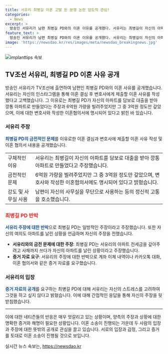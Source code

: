 ```yaml
---
title: 서유리 최병길 이혼 고발 돈 분쟁 논란 압도적 관심!
categories:
  - News
excerpt: >
  방송인 서유리가 남편 최병길 PD와의 이혼 이유를 공개했다. 서유리는 최병길이 자신의 아파트를 담보로 대출을 받아 깡통 아파트로 만들고, 대출금 상환 문제 등을 밝혔다. 또한 최병길이 5년간 6억원 가량을 빌려갔지만 대부분 갚지 않았다고 주장했고, 이에 대한 반박도 이어졌다. 서유리는 주장을 입증하기 위해 증거 자료를 공개하겠다는 의사를 밝혔으나 도의와 스트레스를 이유로 공개를 꺼렸다.
feature_text: >
  방송인 서유리가 남편 최병길 PD와의 이혼 이유를 공개했다. 서유리는 최병길이 자신의 아파트를 담보로 대출을 받아 깡통 아파트로 만들고, 대출금 상환 문제 등을 밝혔다. 또한 최병길이 5년간 6억원 가량을 빌려갔지만 대부분 갚지 않았다고 주장했고, 이에 대한 반박도 이어졌다. 서유리는 주장을 입증하기 위해 증거 자료를 공개하겠다는 의사를 밝혔으나 도의와 스트레스를 이유로 공개를 꺼렸다.
image: 'https://newsdao.kr/res/images/meta/newsdao_breakingnews.jpg'
---
```


<p><img src="https://newsdao.kr/res/images/meta/newsdao_breakingnews.jpg" alt="implanttips 속보" /></p>

<h2 data-ke-size="size26">TV조선 서유리, 최병길 PD 이혼 사유 공개</h2>

<p data-ke-size="size16">방송인 서유리가 TV조선에 출연하여 남편인 최병길 PD와의 이혼 사유를 공개했습니다. 서유리는 자신의 인스타그램을 통해 이혼 결심 후 변호사에게 제출할 이혼 사유를 작성했다고 고백했습니다. 그 이유로는 최병길 PD가 자신의 아파트를 담보로 대출을 받아 깡통 아파트로 만들었다는 주장과 6억원 가량을 빌려주었지만 그 중 3억원 정도만 갚았으며, 이에 대한 변호사와 작성한 이혼협의서에 명시되어 있다고 밝힌 바 있습니다.</p>

<h3 data-ke-size="size24">서유리 주장</h3>

<p data-ke-size="size16"><b><span style="color: #1a5490;">최병길 PD의 금전적인 문제</span></b>를 이유로한 이혼 결심과 변호사에 제출할 이혼 사유 작성 및 이혼 협의서 내용을 공개했습니다.</p>

<table>
   <tr>
      <td>구체적인 이유</td>
      <td>서유리는 최병길이 자신의 아파트를 담보로 대출을 받아 깡통 아파트로 만들었다고 주장했습니다.</td>
   </tr>
   <tr>
      <td>금전적인 문제</td>
      <td>6억원 가량을 빌려주었지만 그 중 3억원 정도만 갚았으며, 변호사와 작성한 이혼협의서에도 명시되어 있다고 밝혔습니다.</td>
   </tr>
   <tr>
      <td>강도 및 사무실 사용</td>
      <td>남편이 자신의 사무실을 무단으로 사용하는 등의 정신적 고통을 호소했습니다.</td>
   </tr>
</table>

<h3 data-ke-size="size24"><b><span style="color: #ee2323;">최병길 PD 반박</span></b></h3>

<p data-ke-size="size16"><b><span style="color: #1a5490;">서유리 주장에 대한 반박</span></b>으로 최병길 PD는 일방적인 주장이라고 주장했습니다. 또한 자신의 여의도 아파트를 날린 상황을 언급하며 자신의 주장을 전했습니다.</p>

<ul>
    <li><b>서유리와의 금전 문제에 대한 주장</b>: 최병길 PD는 서유리의 아파트 전세금을 갚아주려고 사채까지 쓰다가 자신의 아파트를 날린 상황이라고 주장했습니다.</li>
    <li><b>증거 자료 요구</b>: 서유리의 주장에 대한 반박으로 계좌 이체 내역이나 카카오톡 대화, 이혼 협의서와 같은 증거 자료를 요구했습니다.</li>
</ul>

<h3 data-ke-size="size24">서유리의 입장</h3>

<p data-ke-size="size16"><b><span style="color: #1a5490;">증거 자료의 공개</span></b>를 요구하는 최병길 PD에 대해 서유리는 자신의 스트레스를 고려하여 그것을 하고 싶지 않다고 밝혔습니다. 이에 대해 간접적인 응답을 통해 자신의 주장을 뒷받침했습니다.</p>

<hr>

<p>이에 대한 네티즌들의 반응은 매우 엇갈리고 있는 상황이며, 양측의 주장과 상황에 대한 명확한 증거와 해명이 필요한 상황입니다. 이혼 소송이 진행되는 가운데 두 사람의 입장과 주장에 대한 뜻밖의 공개로 관심을 끌고 있습니다. 서로의 입장과 감정, 그리고 증거를 토대로 이혼 소송이 진행될 것으로 보입니다.</p></p>
실시간 뉴스 속보는, <a href="https://newsdao.kr" rel="dofollow">https://newsdao.kr</a>



